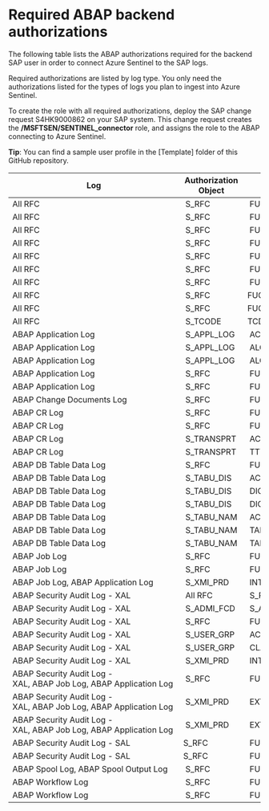 # Required ABAP backend authorizations

The following table lists the ABAP authorizations required for the backend SAP user in order to connect Azure Sentinel to the SAP logs. 

Required authorizations are listed by log type. You only need the authorizations listed for the types of logs you plan to ingest into Azure Sentinel.

To create the role with all required authorizations, deploy the SAP change request S4HK9000862 on your SAP system. This change request creates the **/MSFTSEN/SENTINEL_connector** role, and assigns the role to the ABAP connecting to Azure Sentinel.

**Tip**: You can find a sample user profile in the [Template] folder of this GitHub repository. 

Log | Authorization Object | Field | Value
--- | -------------------- | ----- | -----
All RFC | S_RFC | FUGR | /OSP/SYSTEM_TIMEZONE
All RFC | S_RFC | FUGR | ARFC
All RFC | S_RFC | FUGR | STFC
All RFC | S_RFC | FUGR | RFC1
All RFC | S_RFC | FUGR | SDIFRUNTIME
All RFC | S_RFC | FUGR | SMOI
All RFC | S_RFC | FUGR | SYST
All RFC | S_RFC | FUGR/FUNC | SRFC/RFC_SYSTEM_INFO
All RFC | S_RFC | FUGR/FUNC | THFB/TH_SERVER_LIST
All RFC | S_TCODE | TCD | SM51
ABAP Application Log | S_APPL_LOG | ACTVT | Display
ABAP Application Log | S_APPL_LOG | ALG_OBJECT | *
ABAP Application Log | S_APPL_LOG | ALG_SUBOBJ | *
ABAP Application Log | S_RFC | FUGR | SXBP_EXT
ABAP Application Log | S_RFC | FUGR | /MSFTSEN/SENTINEL_APPLOG  
ABAP Change Documents Log | S_RFC | FUGR | /MSFTSEN/SENTINEL_CHANGE_DOCS
ABAP CR Log | S_RFC | FUGR | CTS_API
ABAP CR Log | S_RFC | FUGR | /MSFTSEN/SENTINEL_CR
ABAP CR Log | S_TRANSPRT | ACTVT | Display
ABAP CR Log | S_TRANSPRT | TTYPE | *
ABAP DB Table Data Log | S_RFC | FUGR | /MSFTSEN/SENTINEL_TD
ABAP DB Table Data Log | S_TABU_DIS | ACTVT | Display
ABAP DB Table Data Log | S_TABU_DIS | DICBERCLS | &NC&
ABAP DB Table Data Log | S_TABU_DIS | DICBERCLS | + Any object required for logging
ABAP DB Table Data Log | S_TABU_NAM | ACTVT | Display
ABAP DB Table Data Log | S_TABU_NAM | TABLE | + Any object required for logging    
ABAP DB Table Data Log | S_TABU_NAM | TABLE | DBTABLOG
ABAP Job Log | S_RFC | FUGR | SXBP
ABAP Job Log | S_RFC | FUGR | /MSFTSEN/SENTINEL_JOBLOG
ABAP Job Log, ABAP Application Log | S_XMI_PRD | INTERFACE | XBP
ABAP Security Audit Log - XAL | All RFC | S_RFC | FUGR | SU_USER
ABAP Security Audit Log - XAL | S_ADMI_FCD | S_ADMI_FCD | AUDD
ABAP Security Audit Log - XAL | S_RFC | FUGR | SALX
ABAP Security Audit Log - XAL | S_USER_GRP | ACTVT | Display
ABAP Security Audit Log - XAL | S_USER_GRP | CLASS | *
ABAP Security Audit Log - XAL | S_XMI_PRD | INTERFACE | XAL
ABAP Security Audit Log - XAL, ABAP Job Log, ABAP Application Log | S_RFC | FUGR | SXMI
ABAP Security Audit Log - XAL, ABAP Job Log, ABAP Application Log | S_XMI_PRD | EXTCOMPANY | Microsoft
ABAP Security Audit Log - XAL, ABAP Job Log, ABAP Application Log | S_XMI_PRD | EXTPRODUCT | Azure Sentinel
ABAP Security Audit Log - SAL | S_RFC | FUGR | RSAU_LOG
ABAP Security Audit Log - SAL | S_RFC | FUGR | /MSFTSEN/SENTINEL_AUDITLOG
ABAP Spool Log, ABAP Spool Output Log | S_RFC | FUGR | /MSFTSEN/SENTINEL_SPOOL
ABAP Workflow Log | S_RFC | FUGR | SWRR
ABAP Workflow Log | S_RFC | FUGR | /MSFTSEN/SENTINEL_WF

